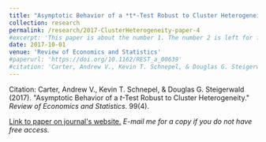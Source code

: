 ```yaml
---
title: "Asymptotic Behavior of a *t*-Test Robust to Cluster Heterogeneity"
collection: research
permalink: /research/2017-ClusterHeterogeneity-paper-4
#excerpt: 'This paper is about the number 1. The number 2 is left for future work.'
date: 2017-10-01
venue: 'Review of Economics and Statistics'
#paperurl: 'https://doi.org/10.1162/REST_a_00639'
#citation: 'Carter, Andrew V., Kevin T. Schnepel, & Douglas G. Steigerwald (2017). &quot;Asymptotic Behavior of a *t*-Test Robust to Cluster Heterogeneity.&quot; <i>Review of Economics and Statistics</i>. 99(4).'
---
```


Citation: Carter, Andrew V., Kevin T. Schnepel, & Douglas G. Steigerwald (2017). &quot;Asymptotic Behavior of a *t*-Test Robust to Cluster Heterogeneity.&quot; <i>Review of Economics and Statistics</i>. 99(4).

[Link to paper on journal's website.](https://doi.org/10.1162/REST_a_00639) *E-mail me for a copy if you do not have free access.*
